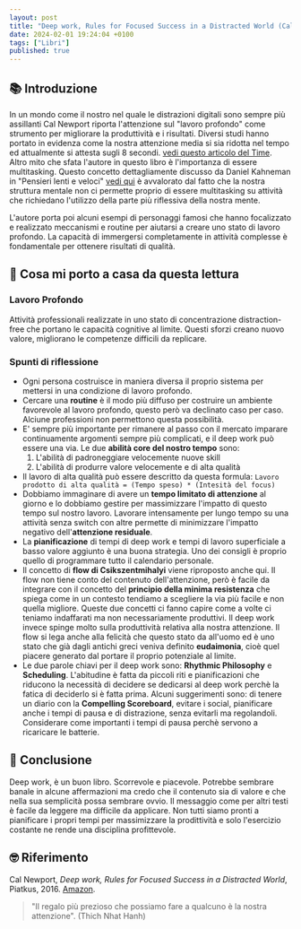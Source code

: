 ```yaml
---
layout: post
title: "Deep work, Rules for Focused Success in a Distracted World (Cal Newport)"
date: 2024-02-01 19:24:04 +0100
tags: ["Libri"]
published: true
---
```


## 📚 Introduzione

In un mondo come il nostro nel quale le distrazioni digitali sono sempre più assillanti Cal Newport riporta l'attenzione sul "lavoro profondo" come strumento per migliorare la produttività e i risultati.
Diversi studi hanno portato in evidenza come la nostra attenzione media si sia ridotta nel tempo ed attualmente si attesta sugli 8 secondi. [vedi questo articolo del Time](https://time.com/3858309/attention-spans-goldfish/). Altro mito che sfata l'autore in questo libro è l'importanza di essere multitasking. Questo concetto dettagliamente discusso da Daniel Kahneman in "Pensieri lenti e veloci" [vedi qui](../2023-02-01-pensieri-lenti-e-veloci) è avvalorato dal fatto che la nostra struttura mentale non ci permette proprio di essere multitasking su attività che richiedano l'utilizzo della parte più riflessiva della nostra mente.

L'autore porta poi alcuni esempi di personaggi famosi che hanno focalizzato e realizzato meccanismi e routine per aiutarsi a creare uno stato di lavoro profondo. La capacità di immergersi completamente in attività complesse è fondamentale per ottenere risultati di qualità.

## 🚀 Cosa mi porto a casa da questa lettura

### Lavoro Profondo

Attività professionali realizzate in uno stato di concentrazione distraction-free che portano le capacità cognitive al limite. Questi sforzi creano nuovo valore, migliorano le competenze difficili da replicare.

### Spunti di riflessione

* Ogni persona costruisce in maniera diversa il proprio sistema per mettersi in una condizione di lavoro profondo.
* Cercare una **routine** è il modo più diffuso per costruire un ambiente favorevole al lavoro profondo, questo però va declinato caso per caso. Alciune professioni non permettono questa possibilità.
* E' sempre più importante per rimanere al passo con il mercato imparare continuamente argomenti sempre più complicati, e il deep work può essere una via. Le due **abilità core del nostro tempo** sono:
    1. L'abilità di padroneggiare velocemente nuove skill
    2. L'abilità di produrre valore velocemente e di alta qualità
* Il lavoro di alta qualità può essere descritto da questa formula: `Lavoro prodotto di alta qualità = (Tempo speso) * (Intesità del focus)`
* Dobbiamo immaginare di avere un **tempo limitato di attenzione** al giorno e lo dobbiamo gestire per massimizzare l'impatto di questo tempo sul nostro lavoro. Lavorare intensamente per lungo tempo su una attività senza switch con altre permette di minimizzare l'impatto negativo dell'**attenzione residuale**.
* La **pianificazione** di tempi di deep work e tempi di lavoro superficiale a basso valore aggiunto è una buona strategia. Uno dei consigli è proprio quello di programmare tutto il calendario personale.
* Il concetto di **flow di Csikszentmihalyi** viene riproposto anche qui. Il flow non tiene conto del contenuto dell'attenzione, però è facile da integrare con il concetto del **principio della minima resistenza** che spiega come in un contesto tendiamo a scegliere la via più facile e non quella migliore. Queste due concetti ci fanno capire come a volte ci teniamo indaffarati ma non necessariamente produttivi. Il deep work invece spinge molto sulla produttività relativa alla nostra attenzione. Il flow si lega anche alla felicità che questo stato da all'uomo ed è uno stato che già dagli antichi greci veniva definito **eudaimonia**, cioè quel piacere generato dal portare il proprio potenziale al limite.
* Le due parole chiavi per il deep work sono: **Rhythmic Philosophy** e **Scheduling**. L'abitudine è fatta da piccoli riti e pianificazioni che  riducono la necessità di decidere se dedicarsi al deep work perchè la fatica di deciderlo si è fatta prima. Alcuni suggerimenti sono: di tenere un diario con la **Compelling Scoreboard**, evitare i social, pianificare anche i tempi di pausa e di distrazione, senza evitarli ma regolandoli. Considerare come importanti i tempi di pausa perchè servono a ricaricare le batterie.

## 🍷 Conclusione

Deep work, è un buon libro. Scorrevole e piacevole. Potrebbe sembrare banale in alcune affermazioni ma credo che il contenuto sia di valore e che nella sua semplicità possa sembrare ovvio. Il messaggio come per altri testi è facile da leggere ma difficile da applicare. Non tutti siamo pronti a pianificare i propri tempi per massimizzare la prodittività e solo l'esercizio costante ne rende una disciplina profittevole.

## 🤓 Riferimento

Cal Newport, _Deep work, Rules for Focused Success in a Distracted World_, Piatkus, 2016. [Amazon](https://www.amazon.it/Deep-Work-Focused-Success-Distracted/dp/0349411905/ref=sr_1_2?crid=10M9HD3M6XGI9&keywords=deep+work&qid=1705849377&sprefix=deep+%2Caps%2C125&sr=8-2).

> "Il regalo più prezioso che possiamo fare a qualcuno è la nostra attenzione". (Thich Nhat Hanh)
